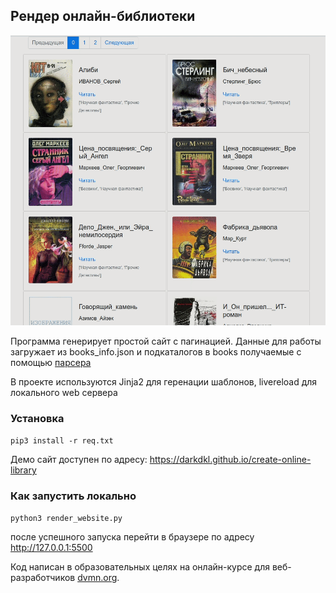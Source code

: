 ## Рендер онлайн-библиотеки
![Screenshot](library.gif)

Программа генерирует простой сайт с пагинацией.
Данные для работы загружает из books_info.json и подкаталогов в books получаемые с помощью 
[парсера](https://github.com/darkdkl/books-library-restyle)

В проекте используются Jinja2 для геренации шаблонов,
livereload для локального web сервера
### Установка
`
pip3 install -r req.txt
`

Демо сайт доступен по адресу:
https://darkdkl.github.io/create-online-library

### Как запустить локально 
`python3 render_website.py
`

после успешного запуска перейти в браузере по адресу http://127.0.0.1:5500



Код написан в образовательных целях на онлайн-курсе для веб-разработчиков [dvmn.org](https://dvmn.org/).
